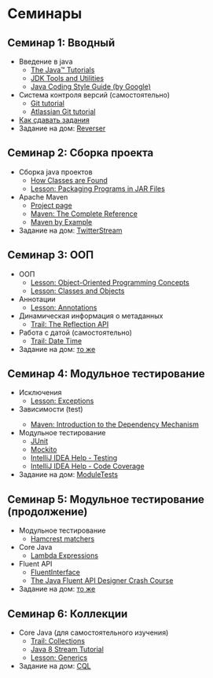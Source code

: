 # Семинары

## Семинар 1: Вводный
* Введение в java
    * [The Java™ Tutorials](https://docs.oracle.com/javase/tutorial/)
    * [JDK Tools and Utilities](http://docs.oracle.com/javase/7/docs/technotes/tools/#basic)
    * [Java Coding Style Guide (by Google)](https://google.github.io/styleguide/javaguide.html) 
* Система контроля версий (самостоятельно)
    * [Git tutorial](http://git-scm.com/docs/gittutorial)
    * [Atlassian Git tutorial](https://www.atlassian.com/git/tutorials/)
* [Как сдавать задания](/github-workflow.md)
* Задание на дом: [Reverser](/tasks/00-Reverser.md)

## Семинар 2: Сборка проекта
* Сборка java проектов
    * [How Classes are Found](https://docs.oracle.com/javase/8/docs/technotes/tools/findingclasses.html)
    * [Lesson: Packaging Programs in JAR Files](https://docs.oracle.com/javase/tutorial/deployment/jar/index.html)
* Apache Maven
    * [Project page](https://maven.apache.org)
    * [Maven: The Complete Reference](http://books.sonatype.com/mvnref-book/reference/index.html)
    * [Maven by Example](http://books.sonatype.com/mvnex-book/reference/index.html)
* Задание на дом: [TwitterStream](/tasks/01-TwitterStream.md)

## Семинар 3: ООП
* ООП
    * [Lesson: Object-Oriented Programming Concepts](https://docs.oracle.com/javase/tutorial/java/concepts/index.html)
    * [Lesson: Classes and Objects](https://docs.oracle.com/javase/tutorial/java/javaOO/index.html)
* Аннотации
    * [Lesson: Annotations](https://docs.oracle.com/javase/tutorial/java/annotations/)
* Динамическая информация о метаданных
    * [Trail: The Reflection API](https://docs.oracle.com/javase/tutorial/reflect/index.html)
* Работа с датой (самостоятельно)
    * [Trail: Date Time](https://docs.oracle.com/javase/tutorial/datetime/TOC.html)
* Задание на дом: [то же](/tasks/01-TwitterStream.md)

## Семинар 4: Модульное тестирование
* Исключения
    * [Lesson: Exceptions](https://docs.oracle.com/javase/tutorial/essential/exceptions/)
* Зависимости (<scope>test</test>)
    * [Maven: Introduction to the Dependency Mechanism](https://maven.apache.org/guides/introduction/introduction-to-dependency-mechanism.html#Dependency_Scope)
* Модульное тестирование
    * [JUnit](http://junit.org)
    * [Mockito](http://site.mockito.org/mockito/docs/current/org/mockito/Mockito.html)
    * [IntelliJ IDEA Help - Testing](https://www.jetbrains.com/idea/help/testing.html?search=testing)
    * [IntelliJ IDEA Help - Code Coverage](https://www.jetbrains.com/idea/help/code-coverage.html?search=coverage)
* Задание на дом: [ModuleTests](/tasks/02-ModuleTests.md)

## Семинар 5: Модульное тестирование (продолжение)
* Модульное тестирование
    * [Hamcrest matchers](https://code.google.com/p/hamcrest/wiki/Tutorial)
* Core Java
    * [Lambda Expressions](https://docs.oracle.com/javase/tutorial/java/javaOO/lambdaexpressions.html)
* Fluent API
    * [FluentInterface](http://martinfowler.com/bliki/FluentInterface.html)
    * [The Java Fluent API Designer Crash Course](http://blog.jooq.org/2012/01/05/the-java-fluent-api-designer-crash-course/)
* Задание на дом: [то же](/tasks/02-ModuleTests.md)

## Семинар 6: Коллекции
* Core Java (для самостоятельного изучения)
    * [Trail: Collections](https://docs.oracle.com/javase/tutorial/collections/)
    * [Java 8 Stream Tutorial](http://winterbe.com/posts/2014/07/31/java8-stream-tutorial-examples/)
    * [Lesson: Generics](https://docs.oracle.com/javase/tutorial/java/generics/index.html)
* Задание на дом: [CQL](/tasks/03-CollectionsQL.md)
